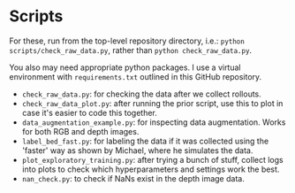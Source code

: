 # Scripts

For these, run from the top-level repository directory, i.e.: `python scripts/check_raw_data.py`,
rather than `python check_raw_data.py`.

You also may need appropriate python packages. I use a virtual environment with `requirements.txt`
outlined in this GitHub repository.

- `check_raw_data.py`: for checking the data after we collect rollouts.
- `check_raw_data_plot.py`: after running the prior script, use this to plot in case it's easier to
  code this together.
- `data_augmentation_example.py`: for inspecting data augmentation. Works for both RGB and depth
  images.
- `label_bed_fast.py`: for labeling the data if it was collected using the 'faster' way as shown by
  Michael, where he simulates the data.
- `plot_exploratory_training.py`: after trying a bunch of stuff, collect logs into plots to check
  which hyperparameters and settings work the best.
- `nan_check.py`: to check if NaNs exist in the depth image data.
